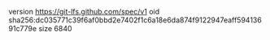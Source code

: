 version https://git-lfs.github.com/spec/v1
oid sha256:dc035771c39f6af0bbd2e7402f1c6a18e6da874f9122947eaff59413691c779e
size 6840

